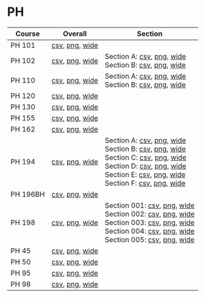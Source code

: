 # PH

| Course | Overall | Section |
| ------ | ------- | ------- |
| PH 101 | [csv](https://github.com/UCSD-Historical-Enrollment-Data/2025Spring/blob/main/overall/PH%20101.csv), [png](https://raw.githubusercontent.com/UCSD-Historical-Enrollment-Data/2025Spring/main/plot_overall/PH%20101.png), [wide](https://raw.githubusercontent.com/UCSD-Historical-Enrollment-Data/2025Spring/main/plot_overall_wide/PH%20101.png) |  |
| PH 102 | [csv](https://github.com/UCSD-Historical-Enrollment-Data/2025Spring/blob/main/overall/PH%20102.csv), [png](https://raw.githubusercontent.com/UCSD-Historical-Enrollment-Data/2025Spring/main/plot_overall/PH%20102.png), [wide](https://raw.githubusercontent.com/UCSD-Historical-Enrollment-Data/2025Spring/main/plot_overall_wide/PH%20102.png) | Section A: [csv](https://github.com/UCSD-Historical-Enrollment-Data/2025Spring/blob/main/section/PH%20102_A.csv), [png](https://raw.githubusercontent.com/UCSD-Historical-Enrollment-Data/2025Spring/main/plot_section/PH%20102_A.png), [wide](https://raw.githubusercontent.com/UCSD-Historical-Enrollment-Data/2025Spring/main/plot_section_wide/PH%20102_A.png)<br>Section B: [csv](https://github.com/UCSD-Historical-Enrollment-Data/2025Spring/blob/main/section/PH%20102_B.csv), [png](https://raw.githubusercontent.com/UCSD-Historical-Enrollment-Data/2025Spring/main/plot_section/PH%20102_B.png), [wide](https://raw.githubusercontent.com/UCSD-Historical-Enrollment-Data/2025Spring/main/plot_section_wide/PH%20102_B.png) |
| PH 110 | [csv](https://github.com/UCSD-Historical-Enrollment-Data/2025Spring/blob/main/overall/PH%20110.csv), [png](https://raw.githubusercontent.com/UCSD-Historical-Enrollment-Data/2025Spring/main/plot_overall/PH%20110.png), [wide](https://raw.githubusercontent.com/UCSD-Historical-Enrollment-Data/2025Spring/main/plot_overall_wide/PH%20110.png) | Section A: [csv](https://github.com/UCSD-Historical-Enrollment-Data/2025Spring/blob/main/section/PH%20110_A.csv), [png](https://raw.githubusercontent.com/UCSD-Historical-Enrollment-Data/2025Spring/main/plot_section/PH%20110_A.png), [wide](https://raw.githubusercontent.com/UCSD-Historical-Enrollment-Data/2025Spring/main/plot_section_wide/PH%20110_A.png)<br>Section B: [csv](https://github.com/UCSD-Historical-Enrollment-Data/2025Spring/blob/main/section/PH%20110_B.csv), [png](https://raw.githubusercontent.com/UCSD-Historical-Enrollment-Data/2025Spring/main/plot_section/PH%20110_B.png), [wide](https://raw.githubusercontent.com/UCSD-Historical-Enrollment-Data/2025Spring/main/plot_section_wide/PH%20110_B.png) |
| PH 120 | [csv](https://github.com/UCSD-Historical-Enrollment-Data/2025Spring/blob/main/overall/PH%20120.csv), [png](https://raw.githubusercontent.com/UCSD-Historical-Enrollment-Data/2025Spring/main/plot_overall/PH%20120.png), [wide](https://raw.githubusercontent.com/UCSD-Historical-Enrollment-Data/2025Spring/main/plot_overall_wide/PH%20120.png) |  |
| PH 130 | [csv](https://github.com/UCSD-Historical-Enrollment-Data/2025Spring/blob/main/overall/PH%20130.csv), [png](https://raw.githubusercontent.com/UCSD-Historical-Enrollment-Data/2025Spring/main/plot_overall/PH%20130.png), [wide](https://raw.githubusercontent.com/UCSD-Historical-Enrollment-Data/2025Spring/main/plot_overall_wide/PH%20130.png) |  |
| PH 155 | [csv](https://github.com/UCSD-Historical-Enrollment-Data/2025Spring/blob/main/overall/PH%20155.csv), [png](https://raw.githubusercontent.com/UCSD-Historical-Enrollment-Data/2025Spring/main/plot_overall/PH%20155.png), [wide](https://raw.githubusercontent.com/UCSD-Historical-Enrollment-Data/2025Spring/main/plot_overall_wide/PH%20155.png) |  |
| PH 162 | [csv](https://github.com/UCSD-Historical-Enrollment-Data/2025Spring/blob/main/overall/PH%20162.csv), [png](https://raw.githubusercontent.com/UCSD-Historical-Enrollment-Data/2025Spring/main/plot_overall/PH%20162.png), [wide](https://raw.githubusercontent.com/UCSD-Historical-Enrollment-Data/2025Spring/main/plot_overall_wide/PH%20162.png) |  |
| PH 194 | [csv](https://github.com/UCSD-Historical-Enrollment-Data/2025Spring/blob/main/overall/PH%20194.csv), [png](https://raw.githubusercontent.com/UCSD-Historical-Enrollment-Data/2025Spring/main/plot_overall/PH%20194.png), [wide](https://raw.githubusercontent.com/UCSD-Historical-Enrollment-Data/2025Spring/main/plot_overall_wide/PH%20194.png) | Section A: [csv](https://github.com/UCSD-Historical-Enrollment-Data/2025Spring/blob/main/section/PH%20194_A.csv), [png](https://raw.githubusercontent.com/UCSD-Historical-Enrollment-Data/2025Spring/main/plot_section/PH%20194_A.png), [wide](https://raw.githubusercontent.com/UCSD-Historical-Enrollment-Data/2025Spring/main/plot_section_wide/PH%20194_A.png)<br>Section B: [csv](https://github.com/UCSD-Historical-Enrollment-Data/2025Spring/blob/main/section/PH%20194_B.csv), [png](https://raw.githubusercontent.com/UCSD-Historical-Enrollment-Data/2025Spring/main/plot_section/PH%20194_B.png), [wide](https://raw.githubusercontent.com/UCSD-Historical-Enrollment-Data/2025Spring/main/plot_section_wide/PH%20194_B.png)<br>Section C: [csv](https://github.com/UCSD-Historical-Enrollment-Data/2025Spring/blob/main/section/PH%20194_C.csv), [png](https://raw.githubusercontent.com/UCSD-Historical-Enrollment-Data/2025Spring/main/plot_section/PH%20194_C.png), [wide](https://raw.githubusercontent.com/UCSD-Historical-Enrollment-Data/2025Spring/main/plot_section_wide/PH%20194_C.png)<br>Section D: [csv](https://github.com/UCSD-Historical-Enrollment-Data/2025Spring/blob/main/section/PH%20194_D.csv), [png](https://raw.githubusercontent.com/UCSD-Historical-Enrollment-Data/2025Spring/main/plot_section/PH%20194_D.png), [wide](https://raw.githubusercontent.com/UCSD-Historical-Enrollment-Data/2025Spring/main/plot_section_wide/PH%20194_D.png)<br>Section E: [csv](https://github.com/UCSD-Historical-Enrollment-Data/2025Spring/blob/main/section/PH%20194_E.csv), [png](https://raw.githubusercontent.com/UCSD-Historical-Enrollment-Data/2025Spring/main/plot_section/PH%20194_E.png), [wide](https://raw.githubusercontent.com/UCSD-Historical-Enrollment-Data/2025Spring/main/plot_section_wide/PH%20194_E.png)<br>Section F: [csv](https://github.com/UCSD-Historical-Enrollment-Data/2025Spring/blob/main/section/PH%20194_F.csv), [png](https://raw.githubusercontent.com/UCSD-Historical-Enrollment-Data/2025Spring/main/plot_section/PH%20194_F.png), [wide](https://raw.githubusercontent.com/UCSD-Historical-Enrollment-Data/2025Spring/main/plot_section_wide/PH%20194_F.png) |
| PH 196BH | [csv](https://github.com/UCSD-Historical-Enrollment-Data/2025Spring/blob/main/overall/PH%20196BH.csv), [png](https://raw.githubusercontent.com/UCSD-Historical-Enrollment-Data/2025Spring/main/plot_overall/PH%20196BH.png), [wide](https://raw.githubusercontent.com/UCSD-Historical-Enrollment-Data/2025Spring/main/plot_overall_wide/PH%20196BH.png) |  |
| PH 198 | [csv](https://github.com/UCSD-Historical-Enrollment-Data/2025Spring/blob/main/overall/PH%20198.csv), [png](https://raw.githubusercontent.com/UCSD-Historical-Enrollment-Data/2025Spring/main/plot_overall/PH%20198.png), [wide](https://raw.githubusercontent.com/UCSD-Historical-Enrollment-Data/2025Spring/main/plot_overall_wide/PH%20198.png) | Section 001: [csv](https://github.com/UCSD-Historical-Enrollment-Data/2025Spring/blob/main/section/PH%20198_001.csv), [png](https://raw.githubusercontent.com/UCSD-Historical-Enrollment-Data/2025Spring/main/plot_section/PH%20198_001.png), [wide](https://raw.githubusercontent.com/UCSD-Historical-Enrollment-Data/2025Spring/main/plot_section_wide/PH%20198_001.png)<br>Section 002: [csv](https://github.com/UCSD-Historical-Enrollment-Data/2025Spring/blob/main/section/PH%20198_002.csv), [png](https://raw.githubusercontent.com/UCSD-Historical-Enrollment-Data/2025Spring/main/plot_section/PH%20198_002.png), [wide](https://raw.githubusercontent.com/UCSD-Historical-Enrollment-Data/2025Spring/main/plot_section_wide/PH%20198_002.png)<br>Section 003: [csv](https://github.com/UCSD-Historical-Enrollment-Data/2025Spring/blob/main/section/PH%20198_003.csv), [png](https://raw.githubusercontent.com/UCSD-Historical-Enrollment-Data/2025Spring/main/plot_section/PH%20198_003.png), [wide](https://raw.githubusercontent.com/UCSD-Historical-Enrollment-Data/2025Spring/main/plot_section_wide/PH%20198_003.png)<br>Section 004: [csv](https://github.com/UCSD-Historical-Enrollment-Data/2025Spring/blob/main/section/PH%20198_004.csv), [png](https://raw.githubusercontent.com/UCSD-Historical-Enrollment-Data/2025Spring/main/plot_section/PH%20198_004.png), [wide](https://raw.githubusercontent.com/UCSD-Historical-Enrollment-Data/2025Spring/main/plot_section_wide/PH%20198_004.png)<br>Section 005: [csv](https://github.com/UCSD-Historical-Enrollment-Data/2025Spring/blob/main/section/PH%20198_005.csv), [png](https://raw.githubusercontent.com/UCSD-Historical-Enrollment-Data/2025Spring/main/plot_section/PH%20198_005.png), [wide](https://raw.githubusercontent.com/UCSD-Historical-Enrollment-Data/2025Spring/main/plot_section_wide/PH%20198_005.png) |
| PH 45 | [csv](https://github.com/UCSD-Historical-Enrollment-Data/2025Spring/blob/main/overall/PH%2045.csv), [png](https://raw.githubusercontent.com/UCSD-Historical-Enrollment-Data/2025Spring/main/plot_overall/PH%2045.png), [wide](https://raw.githubusercontent.com/UCSD-Historical-Enrollment-Data/2025Spring/main/plot_overall_wide/PH%2045.png) |  |
| PH 50 | [csv](https://github.com/UCSD-Historical-Enrollment-Data/2025Spring/blob/main/overall/PH%2050.csv), [png](https://raw.githubusercontent.com/UCSD-Historical-Enrollment-Data/2025Spring/main/plot_overall/PH%2050.png), [wide](https://raw.githubusercontent.com/UCSD-Historical-Enrollment-Data/2025Spring/main/plot_overall_wide/PH%2050.png) |  |
| PH 95 | [csv](https://github.com/UCSD-Historical-Enrollment-Data/2025Spring/blob/main/overall/PH%2095.csv), [png](https://raw.githubusercontent.com/UCSD-Historical-Enrollment-Data/2025Spring/main/plot_overall/PH%2095.png), [wide](https://raw.githubusercontent.com/UCSD-Historical-Enrollment-Data/2025Spring/main/plot_overall_wide/PH%2095.png) |  |
| PH 98 | [csv](https://github.com/UCSD-Historical-Enrollment-Data/2025Spring/blob/main/overall/PH%2098.csv), [png](https://raw.githubusercontent.com/UCSD-Historical-Enrollment-Data/2025Spring/main/plot_overall/PH%2098.png), [wide](https://raw.githubusercontent.com/UCSD-Historical-Enrollment-Data/2025Spring/main/plot_overall_wide/PH%2098.png) |  |
